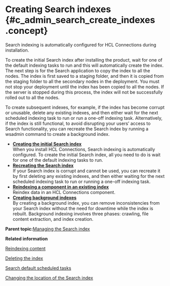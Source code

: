 # Creating Search indexes {#c_admin_search_create_indexes .concept}

Search indexing is automatically configured for HCL Connections during installation.

To create the initial Search index after installing the product, wait for one of the default indexing tasks to run and this will automatically create the index. The next step is for the Search application to copy the index to all the nodes. The index is first saved to a staging folder, and then it is copied from the staging folder to all the secondary nodes in the deployment. You must not stop your deployment until the index has been copied to all the nodes. If the server is stopped during this process, the index will not be successfully rolled out to all the nodes.

To create subsequent indexes, for example, if the index has become corrupt or unusable, delete any existing indexes, and then either wait for the next scheduled indexing task to run or run a one-off indexing task. Alternatively, if the index is still functional, to avoid disrupting your users’ access to Search functionality, you can recreate the Search index by running a wsadmin command to create a background index.

-   **[Creating the initial Search index](../admin/t_admin_search_create_initial_index_admin.md)**  
When you install HCL Connections, Search indexing is automatically configured. To create the initial Search index, all you need to do is wait for one of the default indexing tasks to run.
-   **[Recreating the Search index](../admin/t_admin_search_create_index.md)**  
If your Search index is corrupt and cannot be used, you can recreate it by first deleting any existing indexes, and then either waiting for the next scheduled indexing task to run or running a one-off indexing task.
-   **[Reindexing a component in an existing index](../admin/t_admin_search_reindex_component_index.md)**  
Reindex data in an HCL Connections component.
-   **[Creating background indexes](../admin/c_admin_search_create_bgd_index.md)**  
By creating a background index, you can remove inconsistencies from your Search index without the need for downtime while the index is rebuilt. Background indexing involves three phases: crawling, file content extraction, and index creation.

**Parent topic:**[Managing the Search index](../admin/c_admin_search_manage_index.md)

**Related information**  


[Reindexing content](../admin/t_admin_search_reindex_content.md)

[Deleting the index](../admin/t_admin_search_delete_index.md)

[Search default scheduled tasks](../admin/r_admin_search_default_indexing_tasks.md)

[Changing the location of the Search index](../admin/t_admin_homepage_change_index_location.md)

